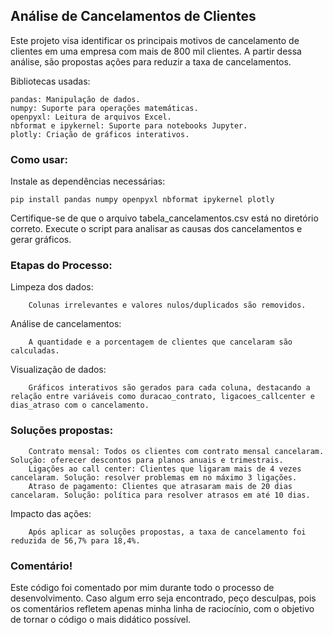 ## Análise de Cancelamentos de Clientes

Este projeto visa identificar os principais motivos de cancelamento de clientes em uma empresa com mais de 800 mil clientes. A partir dessa análise, são propostas ações para reduzir a taxa de cancelamentos.

Bibliotecas usadas:

    pandas: Manipulação de dados.
    numpy: Suporte para operações matemáticas.
    openpyxl: Leitura de arquivos Excel.
    nbformat e ipykernel: Suporte para notebooks Jupyter.
    plotly: Criação de gráficos interativos.

### Como usar:

Instale as dependências necessárias:

    pip install pandas numpy openpyxl nbformat ipykernel plotly

Certifique-se de que o arquivo tabela_cancelamentos.csv está no diretório correto.
Execute o script para analisar as causas dos cancelamentos e gerar gráficos.

### Etapas do Processo:

Limpeza dos dados:
    
        Colunas irrelevantes e valores nulos/duplicados são removidos.
    
Análise de cancelamentos:

        A quantidade e a porcentagem de clientes que cancelaram são calculadas.
        
 Visualização de dados:
    
        Gráficos interativos são gerados para cada coluna, destacando a relação entre variáveis como duracao_contrato, ligacoes_callcenter e dias_atraso com o cancelamento.

### Soluções propostas:
    
        Contrato mensal: Todos os clientes com contrato mensal cancelaram. Solução: oferecer descontos para planos anuais e trimestrais.
        Ligações ao call center: Clientes que ligaram mais de 4 vezes cancelaram. Solução: resolver problemas em no máximo 3 ligações.
        Atraso de pagamento: Clientes que atrasaram mais de 20 dias cancelaram. Solução: política para resolver atrasos em até 10 dias.

Impacto das ações:

        Após aplicar as soluções propostas, a taxa de cancelamento foi reduzida de 56,7% para 18,4%.

### Comentário!

Este código foi comentado por mim durante todo o processo de desenvolvimento. Caso algum erro seja encontrado, peço desculpas, pois os comentários refletem apenas minha linha de raciocínio, com o objetivo de tornar o código o mais didático possível.
